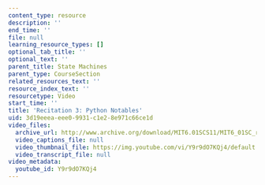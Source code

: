 ```yaml
---
content_type: resource
description: ''
end_time: ''
file: null
learning_resource_types: []
optional_tab_title: ''
optional_text: ''
parent_title: State Machines
parent_type: CourseSection
related_resources_text: ''
resource_index_text: ''
resourcetype: Video
start_time: ''
title: 'Recitation 3: Python Notables'
uid: 3d19eeea-eee0-9931-c1e2-8e971c66ce1d
video_files:
  archive_url: http://www.archive.org/download/MIT6.01SCS11/MIT6_01SC_rec3_300k.mp4
  video_captions_file: null
  video_thumbnail_file: https://img.youtube.com/vi/Y9r9dO7KQj4/default.jpg
  video_transcript_file: null
video_metadata:
  youtube_id: Y9r9dO7KQj4
---
```

